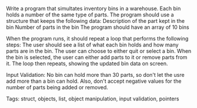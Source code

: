 Write a program that simultates inventory bins in a warehouse. 
Each bin holds a number of the same type of parts. The program
should use a structure that keeps the following data:
      Description of the part kept in the bin
      Number of parts in the bin
The program should have an array of 10 bins

When the program runs, it should repeat a loop that performs
the following steps:
The user should see a list of what each bin holds and how many
parts are in the bin. The user can choose to either quit or 
select a bin. When the bin is selected, the user can either
add parts to it  or remove parts from it. The loop then repeats,
showing the updated bin data on screen.

Input Validation:
No bin can hold more than 30 parts, so don't let the usre add more
than a bin can hold. Also, don't accept negative values for the 
number of parts being added or removed.

Tags: struct, objects, list, object manipulation, input validation, pointers